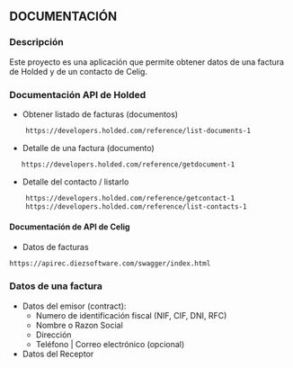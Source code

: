 ## DOCUMENTACIÓN

### Descripción
Este proyecto es una aplicación que permite obtener datos de una factura de Holded y de un contacto de Celig.


### Documentación API de Holded

 - Obtener listado de facturas (documentos)
```bash
    https://developers.holded.com/reference/list-documents-1
```

 - Detalle de una factura (documento)
 ```bash
    https://developers.holded.com/reference/getdocument-1
 ```

 - Detalle del contacto / listarlo
```bash
    https://developers.holded.com/reference/getcontact-1
    https://developers.holded.com/reference/list-contacts-1
```


#### Documentación de API de Celig
 - Datos de facturas
```bash
https://apirec.diezsoftware.com/swagger/index.html
```


### Datos de una factura
 - Datos del emisor (contract):
     - Numero de identificación fiscal (NIF, CIF, DNI, RFC) 
     - Nombre o Razon Social
     - Dirección
     - Teléfono | Correo electrónico (opcional)
 - Datos del Receptor 